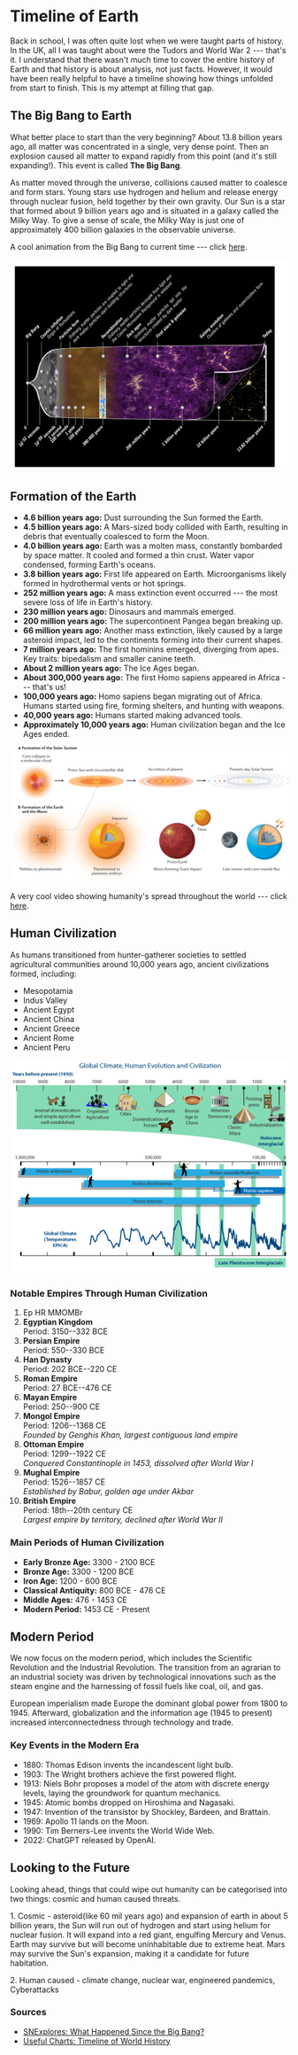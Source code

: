 # Timeline of Earth

Back in school, I was often quite lost when we were taught parts of
history. In the UK, all I was taught about were the Tudors and World War
2 --- that's it. I understand that there wasn't much time to cover the
entire history of Earth and that history is about analysis, not just
facts. However, it would have been really helpful to have a timeline
showing how things unfolded from start to finish. This is my attempt at
filling that gap.

## The Big Bang to Earth

What better place to start than the very beginning? About 13.8 billion
years ago, all matter was concentrated in a single, very dense point.
Then an explosion caused all matter to expand rapidly from this point
(and it's still expanding!). This event is called **The Big Bang**.

As matter moved through the universe, collisions caused matter to
coalesce and form stars. Young stars use hydrogen and helium and release
energy through nuclear fusion, held together by their own gravity. Our
Sun is a star that formed about 9 billion years ago and is situated in a
galaxy called the Milky Way. To give a sense of scale, the Milky Way is
just one of approximately 400 billion galaxies in the observable
universe.

A cool animation from the Big Bang to current time --- click
[here](https://www.youtube.com/watch?v=ZSt9tm3RoUU).

![](/assets/big_bang.png)

## Formation of the Earth

-   **4.6 billion years ago:** Dust surrounding the Sun formed the
    Earth.
-   **4.5 billion years ago:** A Mars-sized body collided with Earth,
    resulting in debris that eventually coalesced to form the Moon.
-   **4.0 billion years ago:** Earth was a molten mass, constantly
    bombarded by space matter. It cooled and formed a thin crust. Water
    vapor condensed, forming Earth's oceans.
-   **3.8 billion years ago:** First life appeared on Earth.
    Microorganisms likely formed in hydrothermal vents or hot springs.
-   **252 million years ago:** A mass extinction event occurred --- the
    most severe loss of life in Earth\'s history.
-   **230 million years ago:** Dinosaurs and mammals emerged.
-   **200 million years ago:** The supercontinent Pangea began breaking
    up.
-   **66 million years ago:** Another mass extinction, likely caused by
    a large asteroid impact, led to the continents forming into their
    current shapes.
-   **7 million years ago:** The first hominins emerged, diverging from
    apes. Key traits: bipedalism and smaller canine teeth.
-   **About 2 million years ago:** The Ice Ages began.
-   **About 300,000 years ago:** The first Homo sapiens appeared in
    Africa --- that's us!
-   **100,000 years ago:** Homo sapiens began migrating out of Africa.
    Humans started using fire, forming shelters, and hunting with
    weapons.
-   **40,000 years ago:** Humans started making advanced tools.
-   **Approximately 10,000 years ago:** Human civilization began and the
    Ice Ages ended.

![](/assets/earth_form.png)

A very cool video showing humanity's spread throughout the world ---
click [here](https://www.youtube.com/watch?v=ymI5Uv5cGU4).

## Human Civilization

As humans transitioned from hunter-gatherer societies to settled
agricultural communities around 10,000 years ago, ancient civilizations
formed, including:

-   Mesopotamia
-   Indus Valley
-   Ancient Egypt
-   Ancient China
-   Ancient Greece
-   Ancient Rome
-   Ancient Peru

![](/assets/1_Timeline_TemperatureVsCivilization.jpg)

### Notable Empires Through Human Civilization

1.  Ep HR MMOMBr
2.  **Egyptian Kingdom**\
    Period: 3150--332 BCE
3.  **Persian Empire**\
    Period: 550--330 BCE
4.  **Han Dynasty**\
    Period: 202 BCE--220 CE
5.  **Roman Empire**\
    Period: 27 BCE--476 CE
6.  **Mayan Empire**\
    Period: 250--900 CE
7.  **Mongol Empire**\
    Period: 1206--1368 CE\
    *Founded by Genghis Khan, largest contiguous land empire*
8.  **Ottoman Empire**\
    Period: 1299--1922 CE\
    *Conquered Constantinople in 1453, dissolved after World War I*
9.  **Mughal Empire**\
    Period: 1526--1857 CE\
    *Established by Babur, golden age under Akbar*
10. **British Empire**\
    Period: 18th--20th century CE\
    *Largest empire by territory, declined after World War II*

### Main Periods of Human Civilization

-   **Early Bronze Age:** 3300 - 2100 BCE
-   **Bronze Age:** 3300 - 1200 BCE
-   **Iron Age:** 1200 - 600 BCE
-   **Classical Antiquity:** 800 BCE - 476 CE
-   **Middle Ages:** 476 - 1453 CE
-   **Modern Period:** 1453 CE - Present

## Modern Period

We now focus on the modern period, which includes the Scientific
Revolution and the Industrial Revolution. The transition from an
agrarian to an industrial society was driven by technological
innovations such as the steam engine and the harnessing of fossil fuels
like coal, oil, and gas.

European imperialism made Europe the dominant global power from 1800 to
1945. Afterward, globalization and the information age (1945 to present)
increased interconnectedness through technology and trade.

### Key Events in the Modern Era

-   1880: Thomas Edison invents the incandescent light bulb.
-   1903: The Wright brothers achieve the first powered flight.
-   1913: Niels Bohr proposes a model of the atom with discrete energy
    levels, laying the groundwork for quantum mechanics.
-   1945: Atomic bombs dropped on Hiroshima and Nagasaki.
-   1947: Invention of the transistor by Shockley, Bardeen, and
    Brattain.
-   1969: Apollo 11 lands on the Moon.
-   1990: Tim Berners-Lee invents the World Wide Web.
-   2022: ChatGPT released by OpenAI.

## Looking to the Future

Looking ahead, things that could wipe out humanity can be categorised
into two things: cosmic and human caused threats.

1\. Cosmic - asteroid(like 60 mil years ago) and expansion of earth in
about 5 billion years, the Sun will run out of hydrogen and start using
helium for nuclear fusion. It will expand into a red giant, engulfing
Mercury and Venus. Earth may survive but will become uninhabitable due
to extreme heat. Mars may survive the Sun's expansion, making it a
candidate for future habitation.

2\. Human caused - climate change, nuclear war, engineered pandemics,
Cyberattacks

### Sources

-   [SNExplores: What Happened Since the Big
    Bang?](https://www.snexplores.org/article/what-happened-since-big-bang-physics-universe-cosmic-timeline)
-   [Useful Charts: Timeline of World
    History](https://usefulcharts.com/products/timeline-of-world-history)
